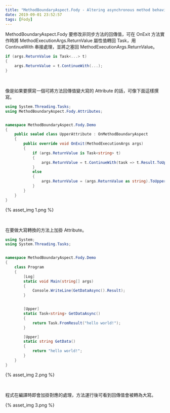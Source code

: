 ```yaml
---
title: "MethodBoundaryAspect.Fody - Altering asynchronous method behavior"
date: 2019-09-01 23:52:57
tags: [Fody]
---
```


MethodBoundaryAspect.Fody 要修改非同步方法的回傳值，可在 OnExit 方法實作時將 MethodExecutionArgs.ReturnValue 屬性值轉回 Task<T>，用 ContinueWith 串接處理，並將之塞回 MethodExecutionArgs.ReturnValue。  

<!-- More -->

```c#
if (args.ReturnValue is Task<...> t)
{
    args.ReturnValue = t.ContinueWith(...);
}
```

</br>


像是如果要撰寫一個可將方法回傳值變大寫的 Attribute 的話，可像下面這樣撰寫。  

```c#
using System.Threading.Tasks;
using MethodBoundaryAspect.Fody.Attributes;


namespace MethodBoundaryAspect.Fody.Demo
{
    public sealed class UpperAttribute : OnMethodBoundaryAspect
    {
        public override void OnExit(MethodExecutionArgs args)
        {
            if (args.ReturnValue is Task<string> t)
            {
                args.ReturnValue = t.ContinueWith(task => t.Result.ToUpper());
            }
            else
            {
                args.ReturnValue = (args.ReturnValue as string).ToUpper();
            }
        }
    }
}
```

{% asset_img 1.png %}

</br>


在要做大寫轉換的方法上加掛 Attribute。  

```c#
using System;
using System.Threading.Tasks;


namespace MethodBoundaryAspect.Fody.Demo
{
    class Program
    {
        [Log]
        static void Main(string[] args)
        {
            Console.WriteLine(GetDataAsync().Result);
        }


        [Upper]
        static Task<string> GetDataAsync()
        {
            return Task.FromResult("hello world!");
        }

        [Upper]
        static string GetData()
        {
            return "hello world!";
        }
    }
}
```

{% asset_img 2.png %}

</br>


程式在編譯時即會加掛對應的處理，方法運行後可看到回傳值會被轉為大寫。  

{% asset_img 3.png %}
